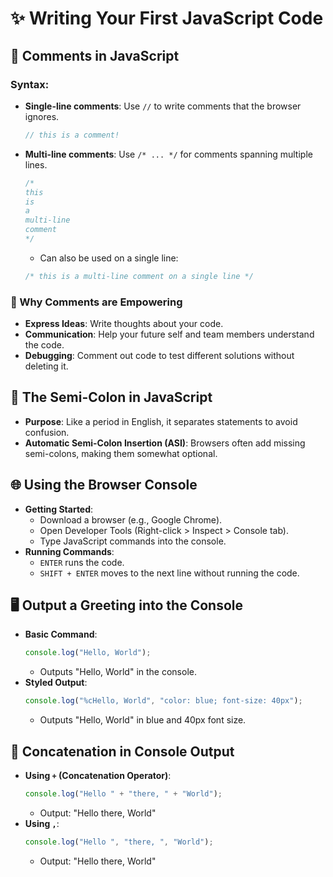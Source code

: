 # ✨ Writing Your First JavaScript Code

## 💬 Comments in JavaScript

### Syntax:

- **Single-line comments**: Use `//` to write comments that the browser ignores.
  ```javascript
  // this is a comment!
  ```
- **Multi-line comments**: Use `/* ... */` for comments spanning multiple lines.
  ```javascript
  /*
  this
  is
  a
  multi-line
  comment
  */
  ```
  - Can also be used on a single line:
  ```javascript
  /* this is a multi-line comment on a single line */
  ```

### 📌 Why Comments are Empowering

- **Express Ideas**: Write thoughts about your code.
- **Communication**: Help your future self and team members understand the code.
- **Debugging**: Comment out code to test different solutions without deleting it.

## 📍 The Semi-Colon in JavaScript

- **Purpose**: Like a period in English, it separates statements to avoid confusion.
- **Automatic Semi-Colon Insertion (ASI)**: Browsers often add missing semi-colons, making them somewhat optional.

## 🌐 Using the Browser Console

- **Getting Started**:
  - Download a browser (e.g., Google Chrome).
  - Open Developer Tools (Right-click > Inspect > Console tab).
  - Type JavaScript commands into the console.
- **Running Commands**:
  - `ENTER` runs the code.
  - `SHIFT + ENTER` moves to the next line without running the code.

## 🖥️ Output a Greeting into the Console

- **Basic Command**:
  ```javascript
  console.log("Hello, World");
  ```
  - Outputs "Hello, World" in the console.
- **Styled Output**:
  ```javascript
  console.log("%cHello, World", "color: blue; font-size: 40px");
  ```
  - Outputs "Hello, World" in blue and 40px font size.

## 📝 Concatenation in Console Output

- **Using `+` (Concatenation Operator)**:
  ```javascript
  console.log("Hello " + "there, " + "World");
  ```
  - Output: "Hello there, World"
- **Using `,`**:
  ```javascript
  console.log("Hello ", "there, ", "World");
  ```
  - Output: "Hello there, World"

